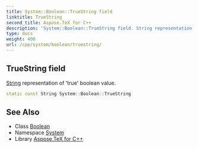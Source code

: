 ```yaml
---
title: System::Boolean::TrueString field
linktitle: TrueString
second_title: Aspose.TeX for C++
description: 'System::Boolean::TrueString field. String representation of ''true'' boolean value in C++.'
type: docs
weight: 400
url: /cpp/system/boolean/truestring/
---
```

## TrueString field


[String](../../string/) representation of 'true' boolean value.

```cpp
static const String System::Boolean::TrueString
```

## See Also

* Class [Boolean](../)
* Namespace [System](../../)
* Library [Aspose.TeX for C++](../../../)

